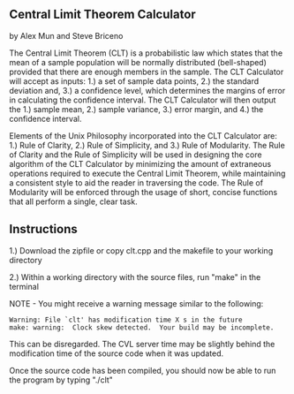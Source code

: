 ## Central Limit Theorem Calculator 
by Alex Mun and Steve Briceno

The Central Limit Theorem (CLT) is a probabilistic law which states that the mean 
of a sample population will be normally distributed (bell-shaped) provided that 
there are enough members in the sample. The CLT Calculator will accept as inputs: 
1.) a set of sample data points, 2.) the standard deviation and, 3.) a confidence 
level, which determines the margins of error in calculating the confidence interval. 
The CLT Calculator will then output the 1.) sample mean, 2.) sample variance, 
3.) error margin, and 4.) the confidence interval.

Elements of the Unix Philosophy incorporated into the CLT Calculator are: 1.) 
Rule of Clarity, 2.) Rule of Simplicity, and 3.) Rule of Modularity. The Rule of 
Clarity and the Rule of Simplicity will be used in designing the core algorithm 
of the CLT Calculator by minimizing the amount of extraneous operations required to 
execute the Central Limit Theorem, while maintaining a consistent style to aid
the reader in traversing the code. The Rule of Modularity will be enforced through
the usage of short, concise functions that all perform a single, clear task.

## Instructions

1.) Download the zipfile or copy clt.cpp and the makefile to your working directory

2.) Within a working directory with the source files, run "make" in the terminal

NOTE - You might receive a warning message similar to the following:

```
Warning: File `clt' has modification time X s in the future
make: warning:  Clock skew detected.  Your build may be incomplete.
```

This can be disregarded. The CVL server time may be slightly behind the modification time of the source code when it was updated.

Once the source code has been compiled, you should now be able to run the program by typing "./clt"
